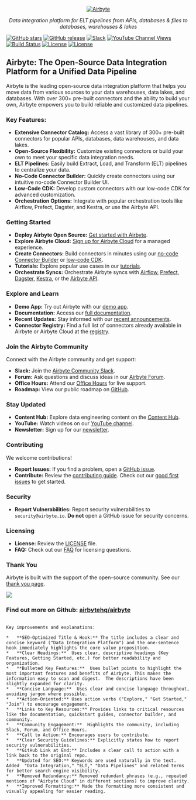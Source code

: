 <p align="center">
  <a href="https://airbyte.com"><img src="https://assets.website-files.com/605e01bc25f7e19a82e74788/624d9c4a375a55100be6b257_Airbyte_logo_color_dark.svg" alt="Airbyte"></a>
</p>

<p align="center">
  <em>Data integration platform for ELT pipelines from APIs, databases & files to databases, warehouses & lakes</em>
</p>

[![GitHub stars](https://img.shields.io/github/stars/airbytehq/airbyte?style=social&label=Star&maxAge=2592000)](https://github.com/airbytehq/airbyte)
[![GitHub release](https://img.shields.io/github/v/release/airbytehq/airbyte?color=white)](https://github.com/airbytehq/airbyte/releases)
[![Slack](https://img.shields.io/badge/slack-join-white.svg?logo=slack)](https://airbytehq.slack.com/)
[![YouTube Channel Views](https://img.shields.io/youtube/channel/views/UCQ_JWEFzs1_INqdhIO3kmrw?style=social)](https://www.youtube.com/c/AirbyteHQ/?sub_confirmation=1)
[![Build Status](https://img.shields.io/github/actions/workflow/status/airbytehq/airbyte/gradle.yml?branch=master)](https://github.com/airbytehq/airbyte/actions/workflows/gradle.yml)
[![License](https://img.shields.io/static/v1?label=license&message=MIT&color=white)](https://github.com/airbytehq/airbyte/tree/master/docs/project-overview/licenses)
[![License](https://img.shields.io/static/v1?label=license&message=ELv2&color=white)](https://github.com/airbytehq/airbyte/tree/master/docs/project-overview/licenses)

## Airbyte: The Open-Source Data Integration Platform for a Unified Data Pipeline

Airbyte is the leading open-source data integration platform that helps you move data from various sources to your data warehouses, data lakes, and databases. With over 300+ pre-built connectors and the ability to build your own, Airbyte empowers you to build reliable and customized data pipelines.

### Key Features:

*   **Extensive Connector Catalog:** Access a vast library of 300+ pre-built connectors for popular APIs, databases, data warehouses, and data lakes.
*   **Open-Source Flexibility:** Customize existing connectors or build your own to meet your specific data integration needs.
*   **ELT Pipelines:** Easily build Extract, Load, and Transform (ELT) pipelines to centralize your data.
*   **No-Code Connector Builder:** Quickly create connectors using our intuitive no-code Connector Builder UI.
*   **Low-Code CDK:** Develop custom connectors with our low-code CDK for advanced customization.
*   **Orchestration Options:** Integrate with popular orchestration tools like Airflow, Prefect, Dagster, and Kestra, or use the Airbyte API.

### Getting Started

*   **Deploy Airbyte Open Source:** [Get started with Airbyte](https://docs.airbyte.com/quickstart/deploy-airbyte).
*   **Explore Airbyte Cloud:** [Sign up for Airbyte Cloud](https://cloud.airbyte.com/signup) for a managed experience.
*   **Create Connectors:** Build connectors in minutes using our [no-code Connector Builder](https://docs.airbyte.com/connector-development/connector-builder-ui/overview) or [low-code CDK](https://docs.airbyte.com/connector-development/config-based/low-code-cdk-overview).
*   **Tutorials:** Explore popular use cases in our [tutorials](https://airbyte.com/tutorials).
*   **Orchestrate Syncs:** Orchestrate Airbyte syncs with [Airflow](https://docs.airbyte.com/operator-guides/using-the-airflow-airbyte-operator), [Prefect](https://docs.airbyte.com/operator-guides/using-prefect-task), [Dagster](https://docs.airbyte.com/operator-guides/using-dagster-integration), [Kestra](https://docs.airbyte.com/operator-guides/using-kestra-plugin), or the [Airbyte API](https://reference.airbyte.com/reference/start).

### Explore and Learn

*   **Demo App:** Try out Airbyte with our [demo app](https://demo.airbyte.io/).
*   **Documentation:** Access our [full documentation](https://docs.airbyte.com/).
*   **Recent Updates:** Stay informed with our [recent announcements](https://airbyte.com/blog-categories/company-updates).
*   **Connector Registry:** Find a full list of connectors already available in Airbyte or Airbyte Cloud at the [registry](https://connectors.airbyte.com/files/generated_reports/connector_registry_report.html).

### Join the Airbyte Community

Connect with the Airbyte community and get support:

*   **Slack:** Join the [Airbyte Community Slack](https://airbyte.com/community).
*   **Forum:** Ask questions and discuss ideas in our [Airbyte Forum](https://github.com/airbytehq/airbyte/discussions).
*   **Office Hours:** Attend our [Office Hours](https://airbyte.io/daily-office-hours/) for live support.
*   **Roadmap:** View our public roadmap on [GitHub](https://github.com/orgs/airbytehq/projects/37/views/1?pane=issue&itemId=26937554).

### Stay Updated

*   **Content Hub:** Explore data engineering content on the [Content Hub](https://airbyte.com/content-hub).
*   **YouTube:** Watch videos on our [YouTube channel](https://www.youtube.com/c/AirbyteHQ).
*   **Newsletter:** Sign up for our [newsletter](https://airbyte.com/newsletter).

### Contributing

We welcome contributions!

*   **Report Issues:** If you find a problem, open a [GitHub issue](https://github.com/airbytehq/airbyte/issues/new/choose).
*   **Contribute:**  Review the [contributing guide](https://docs.airbyte.com/contributing-to-airbyte/).  Check out our [good first issues](https://github.com/airbytehq/airbyte/labels/contributor-program) to get started.

### Security

*   **Report Vulnerabilities:**  Report security vulnerabilities to `security@airbyte.io`.  **Do not** open a GitHub issue for security concerns.

### Licensing

*   **License:** Review the [LICENSE](docs/project-overview/licenses/) file.
*   **FAQ:** Check out our [FAQ](docs/project-overview/licenses/license-faq.md) for licensing questions.

### Thank You

Airbyte is built with the support of the open-source community.  See our [thank you page](THANK-YOU.md).

<a href="https://github.com/airbytehq/airbyte/graphs/contributors">
  <img src="https://contrib.rocks/image?repo=airbytehq/airbyte"/>
</a>

### Find out more on Github: [airbytehq/airbyte](https://github.com/airbytehq/airbyte)
```

Key improvements and explanations:

*   **SEO-Optimized Title & Hook:** The title includes a clear and concise keyword ("Data Integration Platform") and the one-sentence hook immediately highlights the core value proposition.
*   **Clear Headings:**  Uses clear, descriptive headings (Key Features, Getting Started, etc.) for better readability and organization.
*   **Bulleted Key Features:**  Uses bullet points to highlight the most important features and benefits of Airbyte. This makes the information easy to scan and digest.  The descriptions have been slightly expanded for clarity.
*   **Concise Language:**  Uses clear and concise language throughout, avoiding jargon where possible.
*   **Action-Oriented:** Uses action verbs ("Explore," "Get Started," "Join") to encourage engagement.
*   **Links to Key Resources:** Provides links to critical resources like the documentation, quickstart guides, connector builder, and community.
*   **Community Engagement:**  Highlights the community, including Slack, Forum, and Office Hours.
*   **Call to Action:** Encourages users to contribute.
*   **Clear Security Guidelines:** Explicitly states how to report security vulnerabilities.
*   **GitHub Link at End:** Includes a clear call to action with a link back to the original repo.
*   **Updated for SEO:** Keywords are used naturally in the text. Added  "Data Integration," "ELT," "Data Pipelines" and related terms for better search engine visibility.
*   **Removed Redundancy:** Removed redundant phrases (e.g., repeated mentions of "Airbyte Cloud" in different sections) to improve clarity.
*   **Improved Formatting:** Made the formatting more consistent and visually appealing for easier reading.